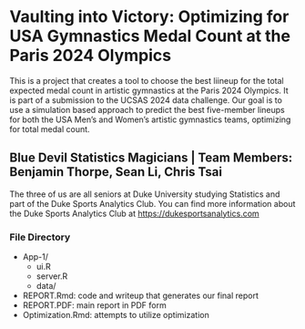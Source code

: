 # Vaulting into Victory: Optimizing for USA Gymnastics Medal Count at the Paris 2024 Olympics

This is a project that creates a tool to choose the best liineup for the total expected medal count in artistic gymnastics at the Paris 2024 Olympics. It is part of a submission to the UCSAS 2024 data challenge. Our goal is to use a simulation based approach to predict the best five-member lineups for both the
USA Men’s and Women’s artistic gymnastics teams, optimizing for total medal count. 

## Blue Devil Statistics Magicians | Team Members: Benjamin Thorpe, Sean Li, Chris Tsai
The three of us are all seniors at Duke University studying Statistics and part of the Duke Sports Analytics Club. You can find more information about the Duke Sports Analytics Club at https://dukesportsanalytics.com

### File Directory

- App-1/
  - ui.R
  - server.R
  - data/
- REPORT.Rmd: code and writeup that generates our final report
- REPORT.PDF: main report in PDF form
- Optimization.Rmd: attempts to utilize optimization 


